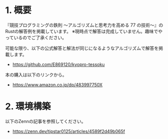 # 1. 概要
『競技プログラミングの鉄則 ～アルゴリズムと思考力を高める 77 の技術～』のRustの解答例を掲載しています。
※現時点で解答は完成していません。趣味でやっているのでご了承ください。

可能な限り、以下の公式解答と解法が同じになるようなアルゴリズムで解答を掲載します。
- https://github.com/E869120/kyopro-tessoku

本の購入は以下のリンクから。
- https://www.amazon.co.jp/dp/483997750X

# 2. 環境構築

以下のZennの記事を参照してください。
- https://zenn.dev/tipstar0125/articles/4589f2d49b065f